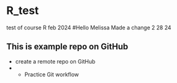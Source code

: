 # R_test
test of course R feb 2024
#Hello Melissa Made a change 2 28 24
## This is example repo on GitHub

- create a remote repo on GitHub
- - Practice Git workflow

